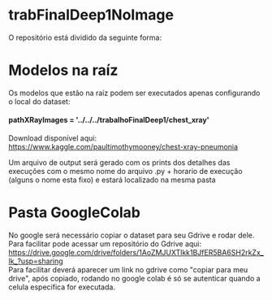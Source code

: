 # trabFinalDeep1NoImage

O repositório está dividido da seguinte forma: <br>

# Modelos na raíz

Os modelos que estão na raíz podem ser executados apenas configurando o local do dataset:<br>
####  pathXRayImages =  '../../../trabalhoFinalDeep1/chest_xray'

Download disponível aqui: https://www.kaggle.com/paultimothymooney/chest-xray-pneumonia

Um arquivo de output será gerado com os prints dos detalhes das execuções com o mesmo nome do arquivo .py + horario de execução (alguns o nome esta fixo) e estará localizado na mesma pasta


# Pasta GoogleColab

No google será necessário copiar o dataset para seu Gdrive e rodar dele.<br>
Para facilitar pode acessar um repositório do Gdrive aqui: https://drive.google.com/drive/folders/1AoZMJUXTlkk1BJfER5BA6SH2rkZx_lk_?usp=sharing <br>
Para facilitar deverá aparecer um link no gdrive como "copiar para meu drive", após copiado, rodando no google colab é só se autenticar quando a celula especifica for executada. 

